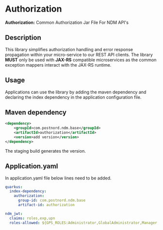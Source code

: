 # Authorization

**Authorization:** Common Authorization Jar File For NDM API's

## Description

This library simplifies authorization handling and error response propagation
within your micro-service to our REST API clients.
The library **MUST** only be used with **JAX-RS** compatible microservices
as the common exception mappers interact with the JAX-RS runtime. 

## Usage

Applications can use the library by adding the maven dependency and declaring
the index dependency in the application configuration file.

## Maven dependency

```xml
<dependency>
    <groupId>com.postnord.ndm.base</groupId>
    <artifactId>authorization</artifactId>
    <version>add version</version>
</dependency>
```

The staging build generates the version.

## Application.yaml

In application.yaml file below lines need to be added.

```yaml
quarkus:
  index-dependency:
    authorization:
      group-id: com.postnord.ndm.base
      artifact-id: authorization

ndm_jwt:
  claims: roles,exp,upn
  roles-allowed: ${GPS_ROLES:Administrator,GlobalAdministrator,Manager,Intelligence,Directory.Read.All}
```
